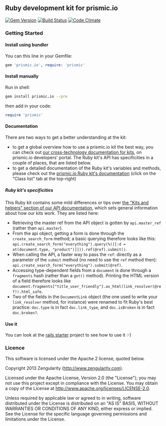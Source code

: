 ## Ruby development kit for prismic.io

[![Gem Version](https://badge.fury.io/rb/prismic.io.png)](http://badge.fury.io/rb/prismic.io)
[![Build Status](https://api.travis-ci.org/prismicio/ruby-kit.png)](https://travis-ci.org/prismicio/ruby-kit)
[![Code Climate](https://codeclimate.com/github/prismicio/ruby-kit.png)](https://codeclimate.com/github/prismicio/ruby-kit)

### Getting Started

#### Install using bundler

You can this line in your Gemfile:

```ruby
gem 'prismic.io', require: 'prismic'
```

#### Install manually

Run in shell:

```sh
gem install prismic.io --pre
```

then add in your code:

```ruby
require 'prismic'
```

#### Documentation

There are two ways to get a better understanding at the kit:
 * to get a global overview how to use a prismic.io kit the best way, you can check out [our cross-technology documentation for kits](https://developers.prismic.io/documentation/UjBe8bGIJ3EKtgBZ/api-documentation#kits-and-helpers), on prismic.io developers' portal. The Ruby kit's API has specificities in a couple of places, that are listed below.
 * to get a detailed documentation of the Ruby kit's variables and methods, please check out the [prismic.io Ruby kit's documentation](http://prismicio.github.io/ruby-kit/) (click on the "Class list" tab at the top-right)

##### Ruby kit's specificities

This Ruby kit contains some mild differences or tips over [the "Kits and helpers" section of our API documentation](https://developers.prismic.io/documentation/UjBe8bGIJ3EKtgBZ/api-documentation#kits-and-helpers), which sets general information about how our kits work. They are listed here:
 * Retrieving the master ref from the API object is gotten by `api.master_ref` (rather than `api.master`).
 * From the api object, getting a form is done through the `create_search_form` method; a basic querying therefore looks like this: `api.create_search_form("everything").query(%([[:d = at(document.type, "product")]])).ref(@ref).submit()`.
 * When calling the API, a faster way to pass the `ref`: directly as a parameter of the `submit` method (no need to use the `ref` method then): `api.create_search_form("everything").submit(@ref)`.
 * Accessing type-dependent fields from a `document` is done through a `fragments` hash (rather than a `get()` method). Printing the HTML version of a field therefore looks like `document.fragments["title_user_friendly"].as_html(link_resolver(@ref)).html_safe`.
 * Two of the fields in the `DocumentLink` object (the one used to write your `link_resolver` method, for instance) were renamed to fit Ruby's best practice: `doc.type` is in fact `doc.link_type`, and `doc.isBroken` is in fact `doc.broken?`.

#### Use it

You can look at the [rails starter](https://github.com/prismicio/ruby-rails-starter) project to see how to use it :-)

### Licence

This software is licensed under the Apache 2 license, quoted below.

Copyright 2013 Zengularity (http://www.zengularity.com).

Licensed under the Apache License, Version 2.0 (the "License"); you may not use this project except in compliance with the License. You may obtain a copy of the License at http://www.apache.org/licenses/LICENSE-2.0.

Unless required by applicable law or agreed to in writing, software distributed under the License is distributed on an "AS IS" BASIS, WITHOUT WARRANTIES OR CONDITIONS OF ANY KIND, either express or implied. See the License for the specific language governing permissions and limitations under the License.
